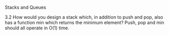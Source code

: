 Stacks and Queues

3.2 How would you design a stack which, in addition to push and pop, also has a function
min which returns the minimum element? Push, pop and min should all operate in
O(1) time.